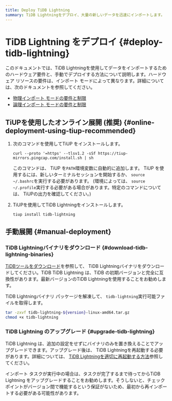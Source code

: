 ```yaml
---
title: Deploy TiDB Lightning
summary: TiDB Lightningをデプロイ、大量の新しいデータを迅速にインポートします。
---
```


# TiDB Lightning をデプロイ {#deploy-tidb-lightning}

このドキュメントでは、TiDB Lightningを使用してデータをインポートするためのハードウェア要件と、手動でデプロイする方法について説明します。ハードウェア リソースの要件は、インポート モードによって異なります。詳細については、次のドキュメントを参照してください。

-   [物理インポート モードの要件と制限](/tidb-lightning/tidb-lightning-physical-import-mode.md#requirements-and-restrictions)
-   [論理インポート モードの要件と制限](/tidb-lightning/tidb-lightning-logical-import-mode.md)

## TiUPを使用したオンライン展開 (推奨) {#online-deployment-using-tiup-recommended}

1.  次のコマンドを使用してTiUP をインストールします。

    ```shell
    curl --proto '=https' --tlsv1.2 -sSf https://tiup-mirrors.pingcap.com/install.sh | sh
    ```

    このコマンドは、 TiUP を`PATH`環境変数に自動的に追加します。 TiUP を使用するには、新しいターミナルセッションを開始するか、 `source ~/.bashrc`を実行する必要があります。 (環境によっては、 `source ~/.profile`実行する必要がある場合があります。特定のコマンドについては、 TiUPの出力を確認してください。)

2.  TiUPを使用してTiDB Lightningをインストールします。

    ```shell
    tiup install tidb-lightning
    ```

## 手動展開 {#manual-deployment}

### TiDB Lightningバイナリをダウンロード {#download-tidb-lightning-binaries}

[TiDBツールをダウンロード](/download-ecosystem-tools.md)を参照して、 TiDB Lightningバイナリをダウンロードしてください。TiDB TiDB Lightning は、TiDB の初期バージョンと完全に互換性があります。最新バージョンのTiDB Lightningを使用することをお勧めします。

TiDB Lightningバイナリ パッケージを解凍して、 `tidb-lightning`実行可能ファイルを取得します。

```bash
tar -zxvf tidb-lightning-${version}-linux-amd64.tar.gz
chmod +x tidb-lightning
```

### TiDB Lightning のアップグレード {#upgrade-tidb-lightning}

TiDB Lightning は、追加の設定をせずにバイナリのみを置き換えることでアップグレードできます。アップグレード後は、 TiDB Lightningを再起動する必要があります。詳細については、 [TiDB Lightningを適切に再起動する方法](/tidb-lightning/tidb-lightning-faq.md#how-to-properly-restart-tidb-lightning)参照してください。

インポート タスクが実行中の場合は、タスクが完了するまで待ってからTiDB Lightning をアップグレードすることをお勧めします。そうしないと、チェックポイントがバージョン間で機能するという保証がないため、最初から再インポートする必要がある可能性があります。
